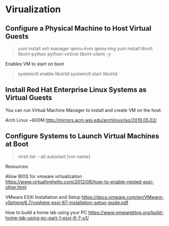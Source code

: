 # Virualization


## Configure a Physical Machine to Host Virtual Guests

> yum install virt-manager qemu-kvm qemu-img
> yum install libvirt libvirt-python python-virtinst libvirt-client -y

Enables VM to start on boot
> systemctl enable libvirtd
> systemctl start libvirtd

## Install Red Hat Enterprise Linux Systems as Virtual Guests

You can run Virtual Machine Manager to install and create VM on the host.

Arch Linux ~600M
http://mirrors.acm.wpi.edu/archlinux/iso/2019.05.02/

## Configure Systems to Launch Virtual Machines at Boot


> virsh
> list --all
> autostart [vm-name] 

Resources:

Allow BIOS for vmware virtualization
https://www.virtuallyghetto.com/2012/08/how-to-enable-nested-esxi-other.html

VMware ESXi Installation and Setup
https://docs.vmware.com/en/VMware-vSphere/6.7/vsphere-esxi-67-installation-setup-guide.pdf

How to build a home lab using your PC
https://www.vmwareblog.org/build-home-lab-using-pc-part-1-esxi-6-7-u1/
